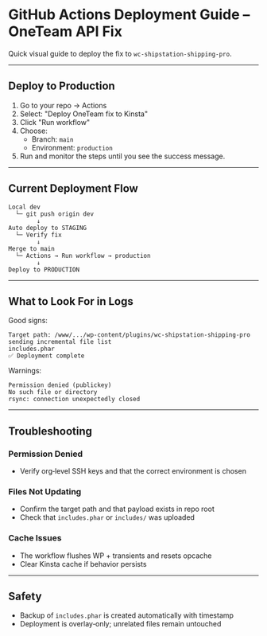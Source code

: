 # GitHub Actions Deployment Guide – OneTeam API Fix

Quick visual guide to deploy the fix to `wc-shipstation-shipping-pro`.

---

## Deploy to Production

1. Go to your repo → Actions
2. Select: "Deploy OneTeam fix to Kinsta"
3. Click "Run workflow"
4. Choose:
   - Branch: `main`
   - Environment: `production`
5. Run and monitor the steps until you see the success message.

---

## Current Deployment Flow

```
Local dev
  └─ git push origin dev
        ↓
Auto deploy to STAGING
  └─ Verify fix
        ↓
Merge to main
  └─ Actions → Run workflow → production
        ↓
Deploy to PRODUCTION
```

---

## What to Look For in Logs

Good signs:
```
Target path: /www/.../wp-content/plugins/wc-shipstation-shipping-pro
sending incremental file list
includes.phar
✅ Deployment complete
```

Warnings:
```
Permission denied (publickey)
No such file or directory
rsync: connection unexpectedly closed
```

---

## Troubleshooting

### Permission Denied
- Verify org‑level SSH keys and that the correct environment is chosen

### Files Not Updating
- Confirm the target path and that payload exists in repo root
- Check that `includes.phar` or `includes/` was uploaded

### Cache Issues
- The workflow flushes WP + transients and resets opcache
- Clear Kinsta cache if behavior persists

---

## Safety

- Backup of `includes.phar` is created automatically with timestamp
- Deployment is overlay‑only; unrelated files remain untouched



